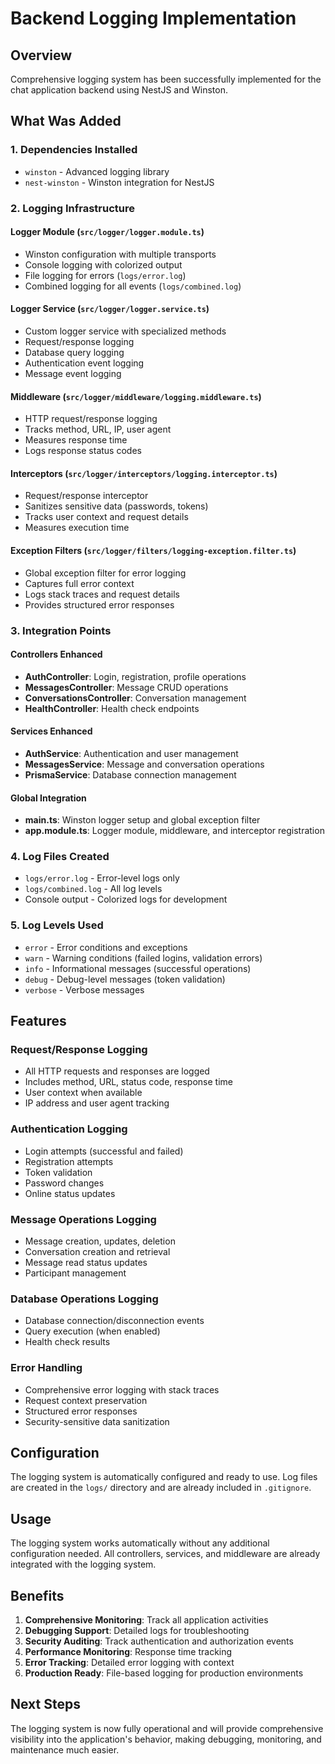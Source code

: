 # Backend Logging Implementation

## Overview
Comprehensive logging system has been successfully implemented for the chat application backend using NestJS and Winston.

## What Was Added

### 1. Dependencies Installed
- `winston` - Advanced logging library
- `nest-winston` - Winston integration for NestJS

### 2. Logging Infrastructure

#### Logger Module (`src/logger/logger.module.ts`)
- Winston configuration with multiple transports
- Console logging with colorized output
- File logging for errors (`logs/error.log`)
- Combined logging for all events (`logs/combined.log`)

#### Logger Service (`src/logger/logger.service.ts`)
- Custom logger service with specialized methods
- Request/response logging
- Database query logging
- Authentication event logging
- Message event logging

#### Middleware (`src/logger/middleware/logging.middleware.ts`)
- HTTP request/response logging
- Tracks method, URL, IP, user agent
- Measures response time
- Logs response status codes

#### Interceptors (`src/logger/interceptors/logging.interceptor.ts`)
- Request/response interceptor
- Sanitizes sensitive data (passwords, tokens)
- Tracks user context and request details
- Measures execution time

#### Exception Filters (`src/logger/filters/logging-exception.filter.ts`)
- Global exception filter for error logging
- Captures full error context
- Logs stack traces and request details
- Provides structured error responses

### 3. Integration Points

#### Controllers Enhanced
- **AuthController**: Login, registration, profile operations
- **MessagesController**: Message CRUD operations
- **ConversationsController**: Conversation management
- **HealthController**: Health check endpoints

#### Services Enhanced
- **AuthService**: Authentication and user management
- **MessagesService**: Message and conversation operations
- **PrismaService**: Database connection management

#### Global Integration
- **main.ts**: Winston logger setup and global exception filter
- **app.module.ts**: Logger module, middleware, and interceptor registration

### 4. Log Files Created
- `logs/error.log` - Error-level logs only
- `logs/combined.log` - All log levels
- Console output - Colorized logs for development

### 5. Log Levels Used
- `error` - Error conditions and exceptions
- `warn` - Warning conditions (failed logins, validation errors)
- `info` - Informational messages (successful operations)
- `debug` - Debug-level messages (token validation)
- `verbose` - Verbose messages

## Features

### Request/Response Logging
- All HTTP requests and responses are logged
- Includes method, URL, status code, response time
- User context when available
- IP address and user agent tracking

### Authentication Logging
- Login attempts (successful and failed)
- Registration attempts
- Token validation
- Password changes
- Online status updates

### Message Operations Logging
- Message creation, updates, deletion
- Conversation creation and retrieval
- Message read status updates
- Participant management

### Database Operations Logging
- Database connection/disconnection events
- Query execution (when enabled)
- Health check results

### Error Handling
- Comprehensive error logging with stack traces
- Request context preservation
- Structured error responses
- Security-sensitive data sanitization

## Configuration

The logging system is automatically configured and ready to use. Log files are created in the `logs/` directory and are already included in `.gitignore`.

## Usage

The logging system works automatically without any additional configuration needed. All controllers, services, and middleware are already integrated with the logging system.

## Benefits

1. **Comprehensive Monitoring**: Track all application activities
2. **Debugging Support**: Detailed logs for troubleshooting
3. **Security Auditing**: Track authentication and authorization events
4. **Performance Monitoring**: Response time tracking
5. **Error Tracking**: Detailed error logging with context
6. **Production Ready**: File-based logging for production environments

## Next Steps

The logging system is now fully operational and will provide comprehensive visibility into the application's behavior, making debugging, monitoring, and maintenance much easier.
